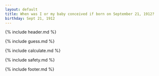 ```yaml
---
layout: default
title: When was I or my baby conceived if born on September 21, 1912?
birthday: Sept 21, 1912
---
```


{% include header.md %}

{% include guess.md %}

{% include calculate.md %}

{% include safety.md %}

{% include footer.md %}



